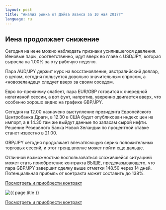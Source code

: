 ```yaml
---
layout: post
title: "Анализ рынка от Дэйва Эванса за 10 мая 2017г"
language: ru
---
```

##  Иена продолжает снижение

Сегодня на иене можно наблюдать признаки усилившегося давления. Иеновые пары, соответственно, идут вверх во главе с USD/JPY, которая выросла на 1.00% за эту рабочую неделю.

Пара AUD/JPY держит курс на восстановление, австралийский доллар, в целом, сегодня пользуется довольно значительным спросом, а «новозеландец» следует вверх за своим соседом.

Евро по-прежнему слабеет, пара EUR/GBP готовится к очередной негативной сессии, а вот фунт, напротив, уверенно двигается вверх, что особенно хорошо видно на графике GBP/JPY.

Сегодня на 12.00 назначено выступление президента Европейского Центробанка Драги, в 12.30 в США будет опубликован индекс цен на импорт, а в 14.30 там же выйдут данные по запасам сырой нефти. Решение Резервного Банка Новой Зеландии по процентной ставке станет известно в 21.00.

GBP/JPY сегодня продолжает впечатляющую серию положительных торговых сессий, и этот тренд вполне может пойти еще дальше.

Отличной возможностью воспользоваться сложившейся ситуацией может стать приобретение контракта ВЫШЕ, предсказывающего, что пара GBP/JPY завершит сделку выше отметки 148.50 через 14 дней. Потенциальная прибыль от контракта может составить до 138%.

<a href="http://record.binary.com/_bivVDfg8lHux76XffYA0JmNd7ZgqdRLk/1/?market=forex&underlying=frxGBPJPY&formname=higherlower&duration_amount=14&duration_units=d&amount=10&amount_type=payout&expiry_type=duration&barrier=148.5&s=1&t=fEPhNKZ-3Qr7A6ysvFNJ1J0co5lt24DG" target="_blank">Посмотреть и приобрести контракт</a>

<img src="{{ site.url }}/images/ru-10-may-17.png" alt="{{ page.title }}"  title="{{ page.title }}">

<a href="%LINK%%?https://www.binary.com/d/trade.cgi?market=forex&underlying=frxGBPJPY&formname=higherlower&duration_amount=14&duration_units=d&amount=10&amount_type=payout&expiry_type=duration&barrier=148.5&s=1&t=fEPhNKZ-3Qr7A6ysvFNJ1J0co5lt24DG" target="_blank">Посмотреть и приобрести контракт</a>